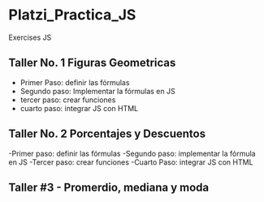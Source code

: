 # Platzi_Practica_JS
Exercises JS

## Taller No. 1 Figuras Geometricas

- Primer Paso: definir las fórmulas
- Segundo paso: Implementar la fórmulas en JS
- tercer paso: crear funciones
- cuarto paso: integrar JS con HTML


## Taller No. 2 Porcentajes y Descuentos

-Primer paso: definir las fórmulas
-Segundo paso: implementar la fórmula en JS
-Tercer paso: crear funciones
-Cuarto Paso: integrar JS con HTML

## Taller #3 - Promerdio, mediana y moda
